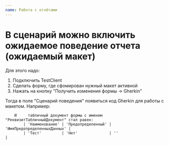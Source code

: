 ```yaml
---
name: Работа с отчётами
---
```


# В сценарий можно включить ожидаемое поведение отчета (ожидаемый макет)

Для этого надо:
1. Подключить TestClient
2. Сделать форму, где сфомирован нужный макет активной
3. Нажать на кнопку "Получить изменения формы -> Gherkin"

Тогда в поле "Сценарий поведения" появиться код Gherkin для работы с макетом.
Например:
```
	И     табличный документ формы с именем "РеквизитТабличныйДокумент" стал равен:
		| 'Наименование' | 'Предопределенный' | 'ИмяПредопределенныхДанных' |
		| 'Тест'         | 'Нет'              | ''                          |
```		